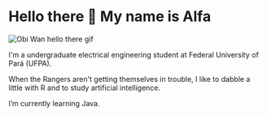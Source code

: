 # Hello there 👋 My name is Alfa

![Obi Wan hello there gif](https://media.giphy.com/media/xTiIzJSKB4l7xTouE8/giphy.gif)

I'm a undergraduate electrical engineering student at Federal University of Pará (UFPA).

When the Rangers aren't getting themselves in trouble, I like to dabble a little with R and to study artificial intelligence.

I’m currently learning Java.
